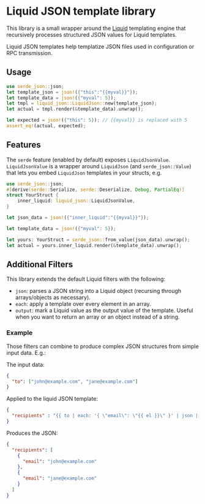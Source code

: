# Liquid JSON template library

This library is a small wrapper around the [Liquid](https://shopify.github.io/liquid/) templating engine that recursively processes structured JSON values for Liquid templates.

Liquid JSON templates help templatize JSON files used in configuration or RPC transmission.

## Usage

```rust
use serde_json::json;
let template_json = json!({"this":"{{myval}}"});
let template_data = json!({"myval": 5});
let tmpl = liquid_json::LiquidJson::new(template_json);
let actual = tmpl.render(&template_data).unwrap();

let expected = json!({"this": 5}); // {{myval}} is replaced with 5
assert_eq!(actual, expected);
```

## Features

The `serde` feature (enabled by default) exposes `LiquidJsonValue`. `LiquidJsonValue` is a wrapper around `LiquidJson` (and `serde_json::Value`) that lets you embed `LiquidJson` templates in your structs, e.g.

```rust
use serde_json::json;
#[derive(serde::Serialize, serde::Deserialize, Debug, PartialEq)]
struct YourStruct {
    inner_liquid: liquid_json::LiquidJsonValue,
}

let json_data = json!({"inner_liquid":"{{myval}}"});

let template_data = json!({"myval": 5});

let yours: YourStruct = serde_json::from_value(json_data).unwrap();
let actual = yours.inner_liquid.render(&template_data).unwrap();

```

## Additional Filters

This library extends the default Liquid filters with the following:

- `json`: parses a JSON string into a Liquid object (recursing through arrays/objects as necessary).
- `each`: apply a template over every element in an array.
- `output`: mark a Liquid value as the output value of the template. Useful when you want to return an array or an object instead of a string.

### Example

Those filters can combine to produce complex JSON structures from simple input data. E.g.:

The input data:

```json
{
  "to": ["john@example.com", "jane@example.com"]
}
```

Applied to the liquid JSON template:

```json
{
  "recipients" : "{{ to | each: '{ \"email\": \"{{ el }}\" }' | json | output }}"
}
```

Produces the JSON:

```json
{
  "recipients": [
    {
      "email": "john@example.com"
    },
    {
      "email": "jane@example.com"
    }
  ]
}
```
